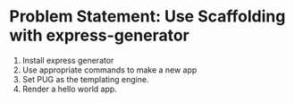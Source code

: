 # Problem Statement: Use Scaffolding with express-generator
1. Install express generator
2. Use appropriate commands to make a new app
3. Set PUG as the templating engine.
4. Render a hello world app.
